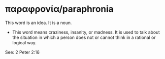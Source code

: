# παραφρονία/paraphronia
This word is an idea. It is a noun.
* This word means craziness, insanity, or madness. It is used to talk about the situation in which a person does not or cannot think in a rational or logical way.

See: 2 Peter 2:16

